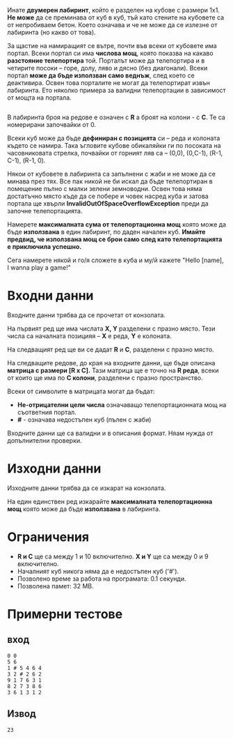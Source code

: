 Инате **двумерен лабиринт**, който е разделен на кубове с размери 1х1. **Не може** да се преминава от куб в куб, тъй като стените на кубовете
са от непробиваем бетон. Което означава и че не може да се излезне от лабиринта (но какво от това).

За щастие на намиращият се вътре, почти във всеки от кубовете има портал. Всеки портал си има **числова мощ**, която показва на какаво **разстояние телепортира** той. Порталът може да телепортира и в четирите посоки – горе, долу, ляво и дясно (без диагонали). Всеки портал **може да бъде използван** **само веднъж**, след което се деактивира. Освен това порталите не могат да телепортират извън лабиринта. Ето няколко примера за валидни телепортации в зависимост от мощта на портала.

<img src="">

В лабиринта броя на редове е означен с **R** а броят на колони - с **C**. Те са номерирани започвайки от 0.

Всеки куб може да бъде **дефиниран с позицията** си – реда и колоната където се намира. Така ъгловите кубове обикаляйки ги по посоката на часовниковата стрелка, почвайки от горният ляв са – (0,0), (0,C-1), (R-1, C-1), (R-1, 0).

Някои от кубовете в лабиринта са запълнени с жаби и не може да се минава през тях. Все пак никой не би искал да бъде телепортиран в помещение пълно с малки зелени  земноводни. Освен това няма достатъчно място къде да се побере и човек насред куба и затова портала ще хвърли **InvalidOutOfSpaceOverflowException** преди да  започне телепортацията.

Намерете **максималната сума от телепортационна мощ** която може да бъде **използвана** в един лабиринт, по даден начален куб. **Имайте предвид, че използвана мощ се брои само след като телепортацията е приключила успешно.**

Сега намерете някой и го/я сложете в куба и му/й кажете "Hello \[name\], I wanna play a game\!"

# Входни данни

Входните данни трябва да се прочетат от конзолата.

На първият ред ще има числата **X, Y** разделени с празно място. Тези числа са началната позицияя – **X** е реда, **Y** е колоната.

На следващият ред ще ви се дадат **R** и **C**, разделени с празно място.

На следващите редове, до края на входните данни, ще бъде описана **матрица с размери \[R x C\].** Тази матрица ще е точно на **R реда**, всеки от които ще има по **C колони**, разделени с празно пространство.

Всеки от символите в матрицата могат да бъдат:
  - **Не-отрицателни цели числа** означаващо телепортационната мощ на
    съответния портал.
  - **\#** - означава недостъпен куб (пълен с жаби)

Входните данни ще са валидни и в описания формат. Няам нужда от допълнителни проверки.

# Изходни данни

Изходните данни трябва да се изкарат на конзолата.

На един единствен ред изкарайте **максималната телепортационна мощ** която може да бъде **използвана** в лабиринта.

# Ограничения

  - **R и C** ще са между 1 и 10 включително. **X и Y** ще са между 0 и 9 включително.
  - Началният куб никога няма да е недостъпен куб ('\#').
  - Позволено време за работа на програмата: 0.1 секунди.
  - Позволена памет: 32 MB.

# Примерни тестове

## вход

```
0 0
5 6
1 # 5 4 6 4
3 2 # 2 6 2
9 1 7 6 3 1 
8 2 7 3 8 6
3 6 1 3 1 2
```

## Извод

```
23
```